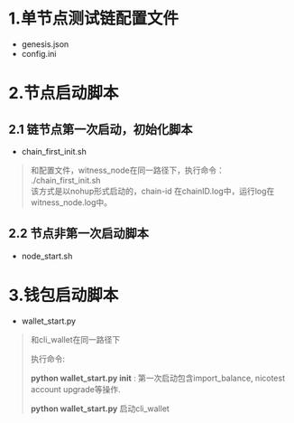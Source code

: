# 1.单节点测试链配置文件
* genesis.json  
* config.ini  


# 2.节点启动脚本
## 2.1 链节点第一次启动，初始化脚本
* chain_first_init.sh    
> 和配置文件，witness_node在同一路径下，执行命令： ./chain_first_init.sh   
> 该方式是以nohup形式启动的，chain-id 在chainID.log中，运行log在 witness_node.log中。


## 2.2 节点非第一次启动脚本
* node_start.sh  


# 3.钱包启动脚本
* wallet_start.py  
> 和cli_wallet在同一路径下   
> 
> 执行命令:  
> 
> **python  wallet_start.py init** : 第一次启动包含import_balance, nicotest account upgrade等操作.  
> 
> **python wallet_start.py**  启动cli_wallet

